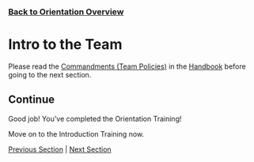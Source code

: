 ### [Back to Orientation Overview](./)

# Intro to the Team

Please read the <a href="../../Handbook/2.%20Policies%20and%20Standards/Policies.md" target="_blank">Commandments (Team Policies)</a> in the <a href="../../Handbook" target="_blank">Handbook</a> before going to the next section.

## Continue
Good job! You've completed the Orientation Training!

Move on to the Introduction Training now.

[Previous Section](./1.%20computerSetup.md) | [Next Section](../1.%20Introduction)